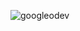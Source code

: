 ![googleodev](https://github.com/YnsyFrkn/Css-Odev-3/assets/122090059/4c1994ef-aca8-4a7b-bcc6-fe8063c4a4c1)
